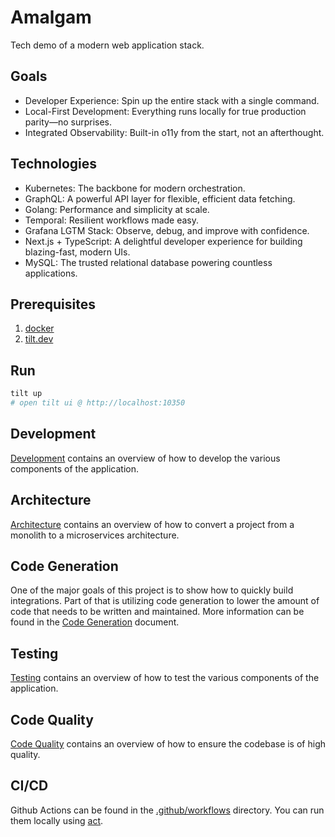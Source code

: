 # Amalgam

Tech demo of a modern web application stack.

## Goals

- Developer Experience: Spin up the entire stack with a single command.
- Local-First Development: Everything runs locally for true production parity—no surprises.
- Integrated Observability: Built-in o11y from the start, not an afterthought.

## Technologies

- Kubernetes: The backbone for modern orchestration.
- GraphQL: A powerful API layer for flexible, efficient data fetching.
- Golang: Performance and simplicity at scale.
- Temporal: Resilient workflows made easy.
- Grafana LGTM Stack: Observe, debug, and improve with confidence.
- Next.js + TypeScript: A delightful developer experience for building blazing-fast, modern UIs.
- MySQL: The trusted relational database powering countless applications.

## Prerequisites

1. [docker](https://docs.docker.com/get-docker/)
2. [tilt.dev](https://tilt.dev/)

## Run

```sh
tilt up
# open tilt ui @ http://localhost:10350
```

## Development

[Development](./docs/development.md) contains an overview of how to develop the various components of the application.

## Architecture

[Architecture](./docs/architecture.md) contains an overview of how to convert a project from a monolith to a microservices architecture.

## Code Generation

One of the major goals of this project is to show how to quickly build integrations. Part of that is utilizing code generation to lower the amount of code that needs to be written and maintained. More information can be found in the [Code Generation](./docs/code-generation.md) document.

## Testing

[Testing](./docs/testing.md) contains an overview of how to test the various components of the application.

## Code Quality

[Code Quality](./docs/code-quality.md) contains an overview of how to ensure the codebase is of high quality.

## CI/CD

Github Actions can be found in the [.github/workflows](./.github/workflows) directory. You can run them locally using [act](https://github.com/nektos/act).
